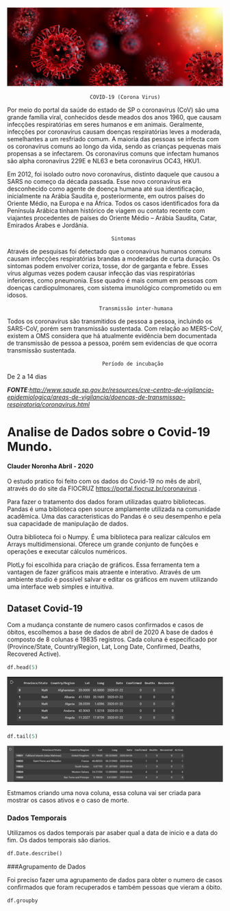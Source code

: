 



![](https://github.com/ClauderCarvalho/Covid-19_Mundo/blob/master/covid19.jpg)


                               COVID-19 (Corona Virus)

Por meio do portal da saúde do estado de SP o coronavírus (CoV) são uma grande família viral, conhecidos desde meados dos anos 1960, que causam infecções respiratórias em seres humanos e em animais. Geralmente, infecções por coronavírus causam doenças respiratórias leves a moderada, semelhantes a um resfriado comum. A maioria das pessoas se infecta com os coronavírus comuns ao longo da vida, sendo as crianças pequenas mais propensas a se infectarem. Os coronavírus comuns que infectam humanos são alpha coronavírus 229E e NL63 e beta coronavírus OC43, HKU1.

Em 2012, foi isolado outro novo coronavírus, distinto daquele que causou a SARS no começo da década passada. Esse novo coronavírus era desconhecido como agente de doença humana até sua identificação, inicialmente na Arábia Saudita e, posteriormente, em outros países do Oriente Médio, na Europa e na África. Todos os casos identificados fora da Península Arábica tinham histórico de viagem ou contato recente com viajantes procedentes de países do Oriente Médio – Arábia Saudita, Catar, Emirados Árabes e Jordânia.

                                      Sintomas

Através de pesquisas foi detectado que o  coronavírus humanos comuns causam infecções respiratórias brandas a moderadas de curta duração. Os sintomas podem envolver coriza, tosse, dor de garganta e febre. Esses vírus algumas vezes podem causar infecção das vias respiratórias inferiores, como pneumonia. Esse quadro é mais comum em pessoas com doenças cardiopulmonares, com sistema imunológico comprometido ou em idosos.

                                  Transmissão inter-humana
 
Todos os coronavírus são transmitidos de pessoa a pessoa, incluindo os SARS-CoV, porém sem transmissão sustentada. Com relação ao MERS-CoV, existem a OMS considera que há atualmente evidência bem documentada de transmissão de pessoa a pessoa, porém sem evidencias de que ocorra transmissão sustentada.


                                   Período de incubação

De 2 a 14 dias

_**FONTE**:http://www.saude.sp.gov.br/resources/cve-centro-de-vigilancia-epidemiologica/areas-de-vigilancia/doencas-de-transmissao-respiratoria/coronavirus.html_







# Analise de Dados sobre o Covid-19 Mundo.
#### Clauder Noronha Abril -  2020



O estudo pratico foi feito com os dados do Covid-19 no mês de abril, através do do site da FIOCRUZ
https://portal.fiocruz.br/coronavirus . 

Para fazer o tratamento dos dados foram utilizadas quatro bibliotecas. Pandas é uma biblioteca open source amplamente utilizada na comunidade acadêmica. Uma das caracteristicas do Pandas é o seu desempenho e pela sua capacidade de manipulação de dados.

Outra biblioteca foi o Numpy. É uma biblioteca para realizar cálculos em Arrays multidimensionai. Oferece um grande conjunto de funções e operações e executar cálculos numéricos. 

PlotLy foi escolhida para criação de gráficos. 
Essa ferramenta tem a vantagen de fazer gráficos mais atraente e interativo. Através de um ambiente studio é possível salvar e editar os gráficos em nuvem utilizando uma interface web simples e intuitiva.





## Dataset Covid-19
Com a mudança constante de numero casos confirmados e casos de óbitos, escolhemos a base de dados de abril de 2020
A base de dados  é composto de 8 colunas é 19835 registros. Cada coluna é especificado por (Province/State, Country/Region, Lat, Long	Date, Confirmed,	Deaths, Recovered	Active).


 ```python
 df.head(5)
 ```



![](https://github.com/ClauderCarvalho/Covid-19_Mundo/blob/master/head.png)




```python
df.tail(5)
```


![](https://github.com/ClauderCarvalho/Covid-19_Mundo/blob/master/Tail.png)



Estmamos criando uma nova coluna, essa coluna vai ser criada para mostrar os casos ativos e o caso de morte.





### Dados Temporais
Utilizamos os dados temporais par asaber qual a data de inicio e a data do fim. Os dados temporais são diarios.


```python
df.Date.describe()
```








###Agrupamento de Dados

Foi preciso fazer uma agrupamento de dados para obter o numero de casos confirmados que foram recuperados e também pessoas que vieram a óbito.

```python
df.groupby
```
















